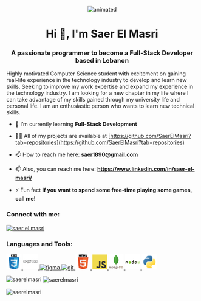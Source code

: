 <p align="center">
    <img src="https://cdn.dribbble.com/users/1299339/screenshots/2972130/hello_world.gif" alt="animated" />
</p>
<h1 align="center">Hi 👋, I'm Saer El Masri</h1>
<h3 align="center">A passionate programmer to become a Full-Stack Developer based in Lebanon</h3>
<p>Highly motivated Computer Science student with excitement on gaining real-life experience in the technology industry to develop and learn new skills. Seeking to improve my work expertise and expand my experience in the technology industry. I am looking for a new chapter in my life where I can take advantage of my skills gained through my university life and personal life. I am an enthusiastic person who wants to learn new technical skills.
</p>

- 🌱 I’m currently learning **Full-Stack Development**

- 👨‍💻 All of my projects are available at [https://github.com/SaerElMasri?tab=repositories](https://github.com/SaerElMasri?tab=repositories)

- 📫 How to reach me here: **saer1890@gmail.com**
- 📫 Also, you can reach me here: **https://www.linkedin.com/in/saer-el-masri/**

- ⚡ Fun fact **If you want to spend some free-time playing some games, call me!**

<h3 align="left">Connect with me:</h3>
<p align="left">
<a href="https://www.linkedin.com/in/saer-el-masri/" target="blank"><img align="center" src="https://raw.githubusercontent.com/rahuldkjain/github-profile-readme-       generator/master/src/images/icons/Social/linked-in-alt.svg" alt="saer el masri" height="30" width="40" /></a>
</p>

<h3 align="left">Languages and Tools:</h3>
<p align="left"> <a href="https://www.w3schools.com/css/" target="_blank" rel="noreferrer"> <img src="https://raw.githubusercontent.com/devicons/devicon/master/icons/css3/css3-original-wordmark.svg" alt="css3" width="40" height="40"/> </a> <a href="https://expressjs.com" target="_blank" rel="noreferrer"> <img src="https://raw.githubusercontent.com/devicons/devicon/master/icons/express/express-original-wordmark.svg" alt="express" width="40" height="40"/> </a> <a href="https://www.figma.com/" target="_blank" rel="noreferrer"> <img src="https://www.vectorlogo.zone/logos/figma/figma-icon.svg" alt="figma" width="40" height="40"/> </a> <a href="https://git-scm.com/" target="_blank" rel="noreferrer"> <img src="https://www.vectorlogo.zone/logos/git-scm/git-scm-icon.svg" alt="git" width="40" height="40"/> </a> <a href="https://www.w3.org/html/" target="_blank" rel="noreferrer"> <img src="https://raw.githubusercontent.com/devicons/devicon/master/icons/html5/html5-original-wordmark.svg" alt="html5" width="40" height="40"/> </a> <a href="https://developer.mozilla.org/en-US/docs/Web/JavaScript" target="_blank" rel="noreferrer"> <img src="https://raw.githubusercontent.com/devicons/devicon/master/icons/javascript/javascript-original.svg" alt="javascript" width="40" height="40"/> </a> <a href="https://www.mongodb.com/" target="_blank" rel="noreferrer"> <img src="https://raw.githubusercontent.com/devicons/devicon/master/icons/mongodb/mongodb-original-wordmark.svg" alt="mongodb" width="40" height="40"/> </a> <a href="https://nodejs.org" target="_blank" rel="noreferrer"> <img src="https://raw.githubusercontent.com/devicons/devicon/master/icons/nodejs/nodejs-original-wordmark.svg" alt="nodejs" width="40" height="40"/> </a> <a href="https://www.python.org" target="_blank" rel="noreferrer"> <img src="https://raw.githubusercontent.com/devicons/devicon/master/icons/python/python-original.svg" alt="python" width="40" height="40"/> </a> </p>

<p><img align="left" src="https://github-readme-stats.vercel.app/api/top-langs?username=saerelmasri&show_icons=true&locale=en&layout=compact" alt="saerelmasri" /></p>

<p>&nbsp;<img align="center" src="https://github-readme-stats.vercel.app/api?username=saerelmasri&show_icons=true&locale=en" alt="saerelmasri" /></p>

<p><img align="center" src="https://github-readme-streak-stats.herokuapp.com/?user=saerelmasri&" alt="saerelmasri" /></p>

